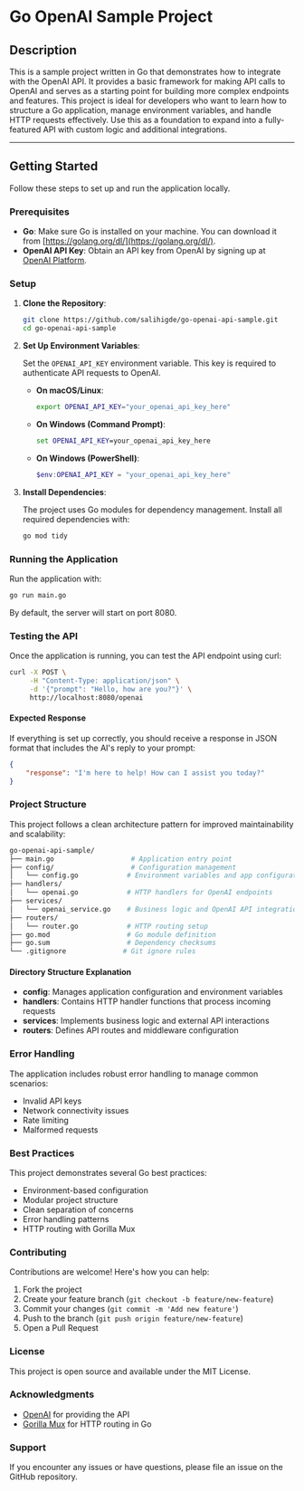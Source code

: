 # Go OpenAI Sample Project

## Description
This is a sample project written in Go that demonstrates how to integrate with the OpenAI API. It provides a basic framework for making API calls to OpenAI and serves as a starting point for building more complex endpoints and features. This project is ideal for developers who want to learn how to structure a Go application, manage environment variables, and handle HTTP requests effectively. Use this as a foundation to expand into a fully-featured API with custom logic and additional integrations.

---

## Getting Started

Follow these steps to set up and run the application locally.

### Prerequisites

- **Go**: Make sure Go is installed on your machine. You can download it from [https://golang.org/dl/](https://golang.org/dl/).
- **OpenAI API Key**: Obtain an API key from OpenAI by signing up at [OpenAI Platform](https://platform.openai.com/).

### Setup

1. **Clone the Repository**:

    ```bash
    git clone https://github.com/salihigde/go-openai-api-sample.git
    cd go-openai-api-sample
    ```

2. **Set Up Environment Variables**:

    Set the `OPENAI_API_KEY` environment variable. This key is required to authenticate API requests to OpenAI.

    - **On macOS/Linux**:

      ```bash
      export OPENAI_API_KEY="your_openai_api_key_here"
      ```

    - **On Windows (Command Prompt)**:

      ```cmd
      set OPENAI_API_KEY=your_openai_api_key_here
      ```

    - **On Windows (PowerShell)**:

      ```powershell
      $env:OPENAI_API_KEY = "your_openai_api_key_here"
      ```

3. **Install Dependencies**:

    The project uses Go modules for dependency management. Install all required dependencies with:

    ```bash
    go mod tidy
    ```

### Running the Application

Run the application with:

```bash
go run main.go
```

By default, the server will start on port 8080.

### Testing the API
Once the application is running, you can test the API endpoint using curl:
```bash
curl -X POST \
     -H "Content-Type: application/json" \
     -d '{"prompt": "Hello, how are you?"}' \
     http://localhost:8080/openai
```

#### Expected Response
If everything is set up correctly, you should receive a response in JSON format that includes the AI's reply to your prompt:
```json
{
    "response": "I'm here to help! How can I assist you today?"
}
```

### Project Structure
This project follows a clean architecture pattern for improved maintainability and scalability:
```graphql
go-openai-api-sample/
├── main.go                   # Application entry point
├── config/                   # Configuration management
│   └── config.go            # Environment variables and app configuration
├── handlers/
│   └── openai.go            # HTTP handlers for OpenAI endpoints
├── services/
│   └── openai_service.go    # Business logic and OpenAI API integration
├── routers/
│   └── router.go            # HTTP routing setup
├── go.mod                   # Go module definition
├── go.sum                   # Dependency checksums
└── .gitignore              # Git ignore rules
```

#### Directory Structure Explanation
- **config**: Manages application configuration and environment variables
- **handlers**: Contains HTTP handler functions that process incoming requests
- **services**: Implements business logic and external API interactions
- **routers**: Defines API routes and middleware configuration

### Error Handling
The application includes robust error handling to manage common scenarios:
- Invalid API keys
- Network connectivity issues
- Rate limiting
- Malformed requests

### Best Practices
This project demonstrates several Go best practices:
- Environment-based configuration
- Modular project structure
- Clean separation of concerns
- Error handling patterns
- HTTP routing with Gorilla Mux

### Contributing

Contributions are welcome! Here's how you can help:

1. Fork the project
2. Create your feature branch (```git checkout -b feature/new-feature```)
3. Commit your changes (```git commit -m 'Add new feature'```)
4. Push to the branch (```git push origin feature/new-feature```)
5. Open a Pull Request

### License

This project is open source and available under the MIT License.

### Acknowledgments

- [OpenAI](https://openai.com) for providing the API
- [Gorilla Mux](https://github.com/gorilla/mux) for HTTP routing in Go

### Support

If you encounter any issues or have questions, please file an issue on the GitHub repository.